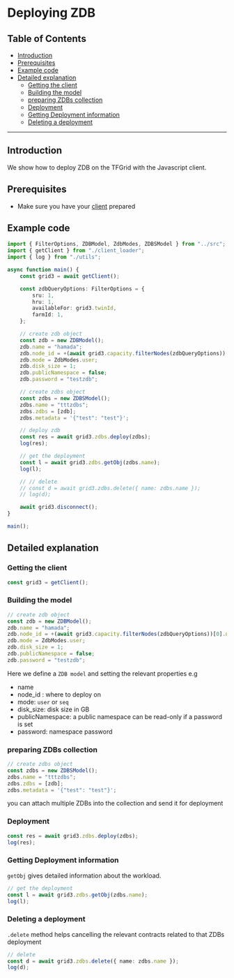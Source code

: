 <h1>Deploying ZDB</h1>

<h2>Table of Contents</h2>

- [Introduction](#introduction)
- [Prerequisites](#prerequisites)
- [Example code](#example-code)
- [Detailed explanation](#detailed-explanation)
  - [Getting the client](#getting-the-client)
  - [Building the model](#building-the-model)
  - [preparing ZDBs collection](#preparing-zdbs-collection)
  - [Deployment](#deployment)
  - [Getting Deployment information](#getting-deployment-information)
  - [Deleting a deployment](#deleting-a-deployment)

***

## Introduction

We show how to deploy ZDB on the TFGrid with the Javascript client.

## Prerequisites

- Make sure you have your [client](./grid3_javascript_loadclient.md) prepared

## Example code

```ts
import { FilterOptions, ZDBModel, ZdbModes, ZDBSModel } from "../src";
import { getClient } from "./client_loader";
import { log } from "./utils";

async function main() {
    const grid3 = await getClient();

    const zdbQueryOptions: FilterOptions = {
        sru: 1,
        hru: 1,
        availableFor: grid3.twinId,
        farmId: 1,
    };

    // create zdb object
    const zdb = new ZDBModel();
    zdb.name = "hamada";
    zdb.node_id = +(await grid3.capacity.filterNodes(zdbQueryOptions))[0].nodeId;
    zdb.mode = ZdbModes.user;
    zdb.disk_size = 1;
    zdb.publicNamespace = false;
    zdb.password = "testzdb";

    // create zdbs object
    const zdbs = new ZDBSModel();
    zdbs.name = "tttzdbs";
    zdbs.zdbs = [zdb];
    zdbs.metadata = '{"test": "test"}';

    // deploy zdb
    const res = await grid3.zdbs.deploy(zdbs);
    log(res);

    // get the deployment
    const l = await grid3.zdbs.getObj(zdbs.name);
    log(l);

    // // delete
    // const d = await grid3.zdbs.delete({ name: zdbs.name });
    // log(d);

    await grid3.disconnect();
}

main();
```

## Detailed explanation

### Getting the client

```ts
const grid3 = getClient();
```

### Building the model

```ts
// create zdb object
const zdb = new ZDBModel();
zdb.name = "hamada";
zdb.node_id = +(await grid3.capacity.filterNodes(zdbQueryOptions))[0].nodeId;
zdb.mode = ZdbModes.user;
zdb.disk_size = 1;
zdb.publicNamespace = false;
zdb.password = "testzdb";
```

Here we define a `ZDB model` and setting the relevant properties e.g

- name
- node_id : where to deploy on
- mode: `user` or `seq`
- disk_size: disk size in GB
- publicNamespace: a public namespace can be read-only if a password is set
- password: namespace password

### preparing ZDBs collection

```ts
// create zdbs object
const zdbs = new ZDBSModel();
zdbs.name = "tttzdbs";
zdbs.zdbs = [zdb];
zdbs.metadata = '{"test": "test"}';
```

you can attach multiple ZDBs into the collection and send it for deployment

### Deployment

```ts
const res = await grid3.zdbs.deploy(zdbs);
log(res);
```

### Getting Deployment information

`getObj` gives detailed information about the workload.

```ts
// get the deployment
const l = await grid3.zdbs.getObj(zdbs.name);
log(l);
```

### Deleting a deployment

`.delete` method helps cancelling the relevant contracts related to that ZDBs deployment

```ts
// delete
const d = await grid3.zdbs.delete({ name: zdbs.name });
log(d);
```
